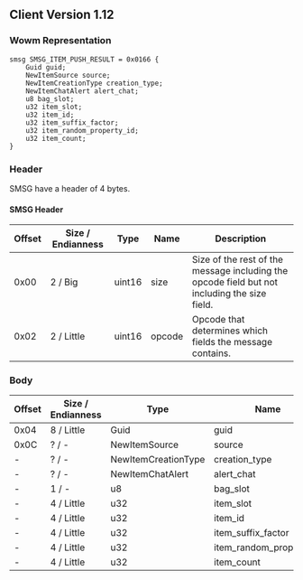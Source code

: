## Client Version 1.12

### Wowm Representation
```rust,ignore
smsg SMSG_ITEM_PUSH_RESULT = 0x0166 {
    Guid guid;    
    NewItemSource source;    
    NewItemCreationType creation_type;    
    NewItemChatAlert alert_chat;    
    u8 bag_slot;    
    u32 item_slot;    
    u32 item_id;    
    u32 item_suffix_factor;    
    u32 item_random_property_id;    
    u32 item_count;    
}

```
### Header
SMSG have a header of 4 bytes.

#### SMSG Header
| Offset | Size / Endianness | Type   | Name   | Description |
| ------ | ----------------- | ------ | ------ | ----------- |
| 0x00   | 2 / Big           | uint16 | size   | Size of the rest of the message including the opcode field but not including the size field.|
| 0x02   | 2 / Little        | uint16 | opcode | Opcode that determines which fields the message contains.|
### Body
| Offset | Size / Endianness | Type | Name | Description |
| ------ | ----------------- | ---- | ---- | ----------- |
| 0x04 | 8 / Little | Guid | guid |  |
| 0x0C | ? / - | NewItemSource | source |  |
| - | ? / - | NewItemCreationType | creation_type |  |
| - | ? / - | NewItemChatAlert | alert_chat |  |
| - | 1 / - | u8 | bag_slot |  |
| - | 4 / Little | u32 | item_slot |  |
| - | 4 / Little | u32 | item_id |  |
| - | 4 / Little | u32 | item_suffix_factor |  |
| - | 4 / Little | u32 | item_random_property_id |  |
| - | 4 / Little | u32 | item_count |  |
